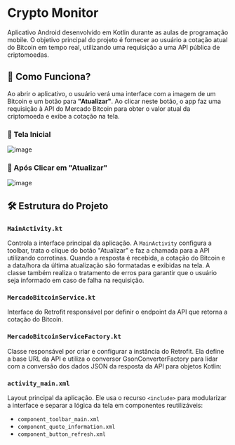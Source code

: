 # Crypto Monitor

Aplicativo Android desenvolvido em Kotlin durante as aulas de programação mobile. O objetivo principal do projeto é fornecer ao usuário a cotação atual do Bitcoin em tempo real, utilizando uma requisição a uma API pública de criptomoedas.

## 🧭 Como Funciona?

Ao abrir o aplicativo, o usuário verá uma interface com a imagem de um Bitcoin e um botão para **"Atualizar"**. Ao clicar neste botão, o app faz uma requisição à API do Mercado Bitcoin para obter o valor atual da criptomoeda e exibe a cotação na tela.

### 📱 Tela Inicial

![image](https://github.com/user-attachments/assets/76606f43-6802-46bc-bf5d-d1c6f6cf93ff)

### 🔄 Após Clicar em "Atualizar"

![image](https://github.com/user-attachments/assets/3abf7f6e-4520-4ba3-80f0-157c0cc47867)


## 🛠️ Estrutura do Projeto

### `MainActivity.kt`
Controla a interface principal da aplicação. A `MainActivity` configura a toolbar, trata o clique do botão "Atualizar" e faz a chamada para a API utilizando corrotinas. Quando a resposta é recebida, a cotação do Bitcoin e a data/hora da última atualização são formatadas e exibidas na tela. A classe também realiza o tratamento de erros para garantir que o usuário seja informado em caso de falha na requisição.

### `MercadoBitcoinService.kt`
Interface do Retrofit responsável por definir o endpoint da API que retorna a cotação do Bitcoin.

### `MercadoBitcoinServiceFactory.kt`

Classe responsável por criar e configurar a instância do Retrofit. Ela define a base URL da API e utiliza o conversor GsonConverterFactory para lidar com a conversão dos dados JSON da resposta da API para objetos Kotlin:

### `activity_main.xml`

Layout principal da aplicação. Ele usa o recurso `<include>` para modularizar a interface e separar a lógica da tela em componentes reutilizáveis:

- `component_toolbar_main.xml`
- `component_quote_information.xml`
- `component_button_refresh.xml`

